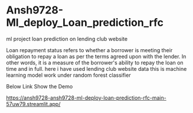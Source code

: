 # Ansh9728-Ml_deploy_Loan_prediction_rfc
ml project loan prediction on lending club website


Loan repayment status refers to whether a borrower is meeting their obligation to repay a loan as per the terms agreed upon with the lender. In other words, it is a measure of the borrower's ability to repay the loan on time and in full. here i have used lending club website data this is machine learning model work under random forest classifier

Below Link Show the Demo

https://ansh9728-ansh9728-ml-deploy-loan-prediction-rfc-main-57uw79.streamlit.app/
